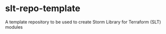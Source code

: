 # slt-repo-template
A template repository to be used to create Storm Library for Terraform (SLT) modules
